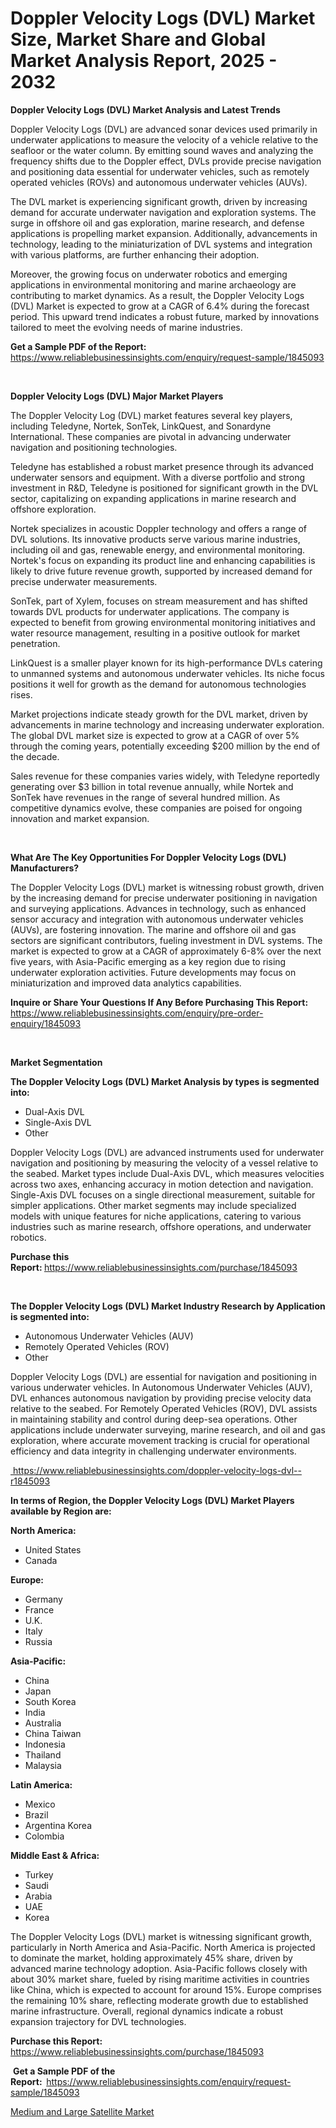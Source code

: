 <p><h1>Doppler Velocity Logs (DVL) Market Size, Market Share and Global Market Analysis Report, 2025 - 2032</h1></p><p><strong>Doppler Velocity Logs (DVL) Market Analysis and Latest Trends</strong></p>
<p><p>Doppler Velocity Logs (DVL) are advanced sonar devices used primarily in underwater applications to measure the velocity of a vehicle relative to the seafloor or the water column. By emitting sound waves and analyzing the frequency shifts due to the Doppler effect, DVLs provide precise navigation and positioning data essential for underwater vehicles, such as remotely operated vehicles (ROVs) and autonomous underwater vehicles (AUVs).</p><p>The DVL market is experiencing significant growth, driven by increasing demand for accurate underwater navigation and exploration systems. The surge in offshore oil and gas exploration, marine research, and defense applications is propelling market expansion. Additionally, advancements in technology, leading to the miniaturization of DVL systems and integration with various platforms, are further enhancing their adoption.</p><p>Moreover, the growing focus on underwater robotics and emerging applications in environmental monitoring and marine archaeology are contributing to market dynamics. As a result, the Doppler Velocity Logs (DVL) Market is expected to grow at a CAGR of 6.4% during the forecast period. This upward trend indicates a robust future, marked by innovations tailored to meet the evolving needs of marine industries.</p></p>
<p><strong>Get a Sample PDF of the Report:&nbsp;</strong> <a href="https://www.reliablebusinessinsights.com/enquiry/request-sample/1845093?utm_campaign=3439&utm_medium=2&utm_source=Github&utm_content=ia&utm_term=12042025&utm_id=doppler-velocity-logs-dvl">https://www.reliablebusinessinsights.com/enquiry/request-sample/1845093</a></p>
<p>&nbsp;</p>
<p><strong>Doppler Velocity Logs (DVL) Major Market Players</strong></p>
<p><p>The Doppler Velocity Log (DVL) market features several key players, including Teledyne, Nortek, SonTek, LinkQuest, and Sonardyne International. These companies are pivotal in advancing underwater navigation and positioning technologies.</p><p>Teledyne has established a robust market presence through its advanced underwater sensors and equipment. With a diverse portfolio and strong investment in R&D, Teledyne is positioned for significant growth in the DVL sector, capitalizing on expanding applications in marine research and offshore exploration.</p><p>Nortek specializes in acoustic Doppler technology and offers a range of DVL solutions. Its innovative products serve various marine industries, including oil and gas, renewable energy, and environmental monitoring. Nortek's focus on expanding its product line and enhancing capabilities is likely to drive future revenue growth, supported by increased demand for precise underwater measurements.</p><p>SonTek, part of Xylem, focuses on stream measurement and has shifted towards DVL products for underwater applications. The company is expected to benefit from growing environmental monitoring initiatives and water resource management, resulting in a positive outlook for market penetration.</p><p>LinkQuest is a smaller player known for its high-performance DVLs catering to unmanned systems and autonomous underwater vehicles. Its niche focus positions it well for growth as the demand for autonomous technologies rises.</p><p>Market projections indicate steady growth for the DVL market, driven by advancements in marine technology and increasing underwater exploration. The global DVL market size is expected to grow at a CAGR of over 5% through the coming years, potentially exceeding $200 million by the end of the decade.</p><p>Sales revenue for these companies varies widely, with Teledyne reportedly generating over $3 billion in total revenue annually, while Nortek and SonTek have revenues in the range of several hundred million. As competitive dynamics evolve, these companies are poised for ongoing innovation and market expansion.</p></p>
<p>&nbsp;</p>
<p><strong>What Are The Key Opportunities For Doppler Velocity Logs (DVL) Manufacturers?</strong></p>
<p><p>The Doppler Velocity Logs (DVL) market is witnessing robust growth, driven by the increasing demand for precise underwater positioning in navigation and surveying applications. Advances in technology, such as enhanced sensor accuracy and integration with autonomous underwater vehicles (AUVs), are fostering innovation. The marine and offshore oil and gas sectors are significant contributors, fueling investment in DVL systems. The market is expected to grow at a CAGR of approximately 6-8% over the next five years, with Asia-Pacific emerging as a key region due to rising underwater exploration activities. Future developments may focus on miniaturization and improved data analytics capabilities.</p></p>
<p><strong>Inquire or Share Your Questions If Any Before Purchasing This Report:</strong> <a href="https://www.reliablebusinessinsights.com/enquiry/pre-order-enquiry/1845093?utm_campaign=3439&utm_medium=2&utm_source=Github&utm_content=ia&utm_term=12042025&utm_id=doppler-velocity-logs-dvl">https://www.reliablebusinessinsights.com/enquiry/pre-order-enquiry/1845093</a></p>
<p>&nbsp;</p>
<p><strong>Market Segmentation</strong></p>
<p><strong>The Doppler Velocity Logs (DVL) Market Analysis by types is segmented into:</strong></p>
<p><ul><li>Dual-Axis DVL</li><li>Single-Axis DVL</li><li>Other</li></ul></p>
<p><p>Doppler Velocity Logs (DVL) are advanced instruments used for underwater navigation and positioning by measuring the velocity of a vessel relative to the seabed. Market types include Dual-Axis DVL, which measures velocities across two axes, enhancing accuracy in motion detection and navigation. Single-Axis DVL focuses on a single directional measurement, suitable for simpler applications. Other market segments may include specialized models with unique features for niche applications, catering to various industries such as marine research, offshore operations, and underwater robotics.</p></p>
<p><strong>Purchase this Report:&nbsp;</strong><a href="https://www.reliablebusinessinsights.com/purchase/1845093?utm_campaign=3439&utm_medium=2&utm_source=Github&utm_content=ia&utm_term=12042025&utm_id=doppler-velocity-logs-dvl">https://www.reliablebusinessinsights.com/purchase/1845093</a></p>
<p>&nbsp;</p>
<p><strong>The Doppler Velocity Logs (DVL) Market Industry Research by Application is segmented into:</strong></p>
<p><ul><li>Autonomous Underwater Vehicles (AUV)</li><li>Remotely Operated Vehicles (ROV)</li><li>Other</li></ul></p>
<p><p>Doppler Velocity Logs (DVL) are essential for navigation and positioning in various underwater vehicles. In Autonomous Underwater Vehicles (AUV), DVL enhances autonomous navigation by providing precise velocity data relative to the seabed. For Remotely Operated Vehicles (ROV), DVL assists in maintaining stability and control during deep-sea operations. Other applications include underwater surveying, marine research, and oil and gas exploration, where accurate movement tracking is crucial for operational efficiency and data integrity in challenging underwater environments.</p></p>
<p><a href="https://www.reliablebusinessinsights.com/doppler-velocity-logs-dvl--r1845093?utm_campaign=3439&utm_medium=2&utm_source=Github&utm_content=ia&utm_term=12042025&utm_id=doppler-velocity-logs-dvl">&nbsp;https://www.reliablebusinessinsights.com/doppler-velocity-logs-dvl--r1845093</a></p>
<p><strong>In terms of Region, the Doppler Velocity Logs (DVL) Market Players available by Region are:</strong></p>
<p>
    <p> <strong> North America: </strong>
        <ul>
            <li>United States</li>
            <li>Canada</li>
        </ul>
        </p> 
    <p> <strong> Europe: </strong>
        <ul>
            <li>Germany</li>
            <li>France</li>
            <li>U.K.</li>
            <li>Italy</li>
            <li>Russia</li>
        </ul>
        </p> 
    <p> <strong> Asia-Pacific: </strong>
        <ul>
            <li>China</li>
            <li>Japan</li>
            <li>South Korea</li>
            <li>India</li>
            <li>Australia</li>
            <li>China Taiwan</li>
            <li>Indonesia</li>
            <li>Thailand</li>
            <li>Malaysia</li>
        </ul>
        </p> 
    <p> <strong> Latin America: </strong>
        <ul>
            <li>Mexico</li>
            <li>Brazil</li>
            <li>Argentina Korea</li>
            <li>Colombia</li>
        </ul>
        </p> 
    <p> <strong> Middle East & Africa: </strong>
        <ul>
            <li>Turkey</li>
            <li>Saudi</li>
            <li>Arabia</li>
            <li>UAE</li>
            <li>Korea</li>
        </ul>
    </p>
    </p>
<p><p>The Doppler Velocity Logs (DVL) market is witnessing significant growth, particularly in North America and Asia-Pacific. North America is projected to dominate the market, holding approximately 45% share, driven by advanced marine technology adoption. Asia-Pacific follows closely with about 30% market share, fueled by rising maritime activities in countries like China, which is expected to account for around 15%. Europe comprises the remaining 10% share, reflecting moderate growth due to established marine infrastructure. Overall, regional dynamics indicate a robust expansion trajectory for DVL technologies.</p></p>
<p><strong>Purchase this Report: </strong><a href="https://www.reliablebusinessinsights.com/purchase/1845093?utm_campaign=3439&utm_medium=2&utm_source=Github&utm_content=ia&utm_term=12042025&utm_id=doppler-velocity-logs-dvl">https://www.reliablebusinessinsights.com/purchase/1845093</a></p>
<p>&nbsp;<strong>Get a Sample PDF of the Report:&nbsp;&nbsp;</strong><a href="https://www.reliablebusinessinsights.com/enquiry/request-sample/1845093?utm_campaign=3439&utm_medium=2&utm_source=Github&utm_content=ia&utm_term=12042025&utm_id=doppler-velocity-logs-dvl">https://www.reliablebusinessinsights.com/enquiry/request-sample/1845093</a></p>
<p><strong></strong></p>
<p><p><a href="https://github.com/cachuhashieb/Market-Research-Report-List-1/blob/main/medium-and-large-satellite-market.md?utm_campaign=3439&utm_medium=2&utm_source=Github&utm_content=ia&utm_term=12042025&utm_id=doppler-velocity-logs-dvl">Medium and Large Satellite Market</a></p></p>